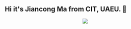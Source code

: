 ## Hi it's Jiancong Ma from CIT, UAEU. 👋


<p align="center"> <img src="https://github-readme-stats.vercel.app/api?username=mjc030225&show_icons=true&include_all_commits=true&count_private=true"/> </p> 

